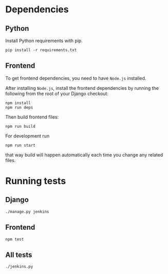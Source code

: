 Dependencies
============

Python
------

Install Python requirements with pip.

    pip install -r requirements.txt

Frontend
--------

To get frontend dependencies, you need to have `Node.js` installed.

After installing `Node.js`, install the frontend dependencies by running
the following from the root of your Django checkout:

    npm install
    npm run deps

Then build frontend files:

    npm run build

For development run

    npm run start

that way build will happen automatically each time you change any related files.

Running tests
=============

Django
------

    ./manage.py jenkins

Frontend
--------

    npm test

All tests
--------
    ./jenkins.py